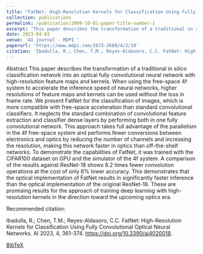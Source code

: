 ```yaml
---
title: "FatNet: High-Resolution Kernels for Classification Using Fully Convolutional Optical Neural Networks"
collection: publications
permalink: /publication/2009-10-01-paper-title-number-1
excerpt: 'This paper describes the transformation of a traditional in silico classification network into an optical fully convolutional neural network with high-resolution feature maps and kernels.'
date: 2023-04-03
venue: 'AI journal - MDPI '
paperurl: 'https://www.mdpi.com/2673-2688/4/2/18'
citation: 'Ibadulla, R.; Chen, T.M.; Reyes-Aldasoro, C.C. FatNet: High-Resolution Kernels for Classification Using Fully Convolutional Optical Neural Networks. AI 2023, 4, 361-374. https://doi.org/10.3390/ai4020018'
---
```


Abstract
This paper describes the transformation of a traditional in silico classification network into an optical fully convolutional neural network with high-resolution feature maps and kernels. When using the free-space 4f system to accelerate the inference speed of neural networks, higher resolutions of feature maps and kernels can be used without the loss in frame rate. We present FatNet for the classification of images, which is more compatible with free-space acceleration than standard convolutional classifiers. It neglects the standard combination of convolutional feature extraction and classifier dense layers by performing both in one fully convolutional network. This approach takes full advantage of the parallelism in the 4f free-space system and performs fewer conversions between electronics and optics by reducing the number of channels and increasing the resolution, making this network faster in optics than off-the-shelf networks. To demonstrate the capabilities of FatNet, it was trained with the CIFAR100 dataset on GPU and the simulator of the 4f system. A comparison of the results against ResNet-18 shows 8.2 times fewer convolution operations at the cost of only 6% lower accuracy. This demonstrates that the optical implementation of FatNet results in significantly faster inference than the optical implementation of the original ResNet-18. These are promising results for the approach of training deep learning with high-resolution kernels in the direction toward the upcoming optics era.

<!-- [Download paper here](http://academicpages.github.io/files/FatNet.pdf) -->

Recommended citation: 

Ibadulla, R.; Chen, T.M.; Reyes-Aldasoro, C.C. FatNet: High-Resolution Kernels for Classification Using Fully Convolutional Optical Neural Networks. AI 2023, 4, 361-374. https://doi.org/10.3390/ai4020018.

[BibTeX](/files/ai-v04-i02_20230416.bib)
